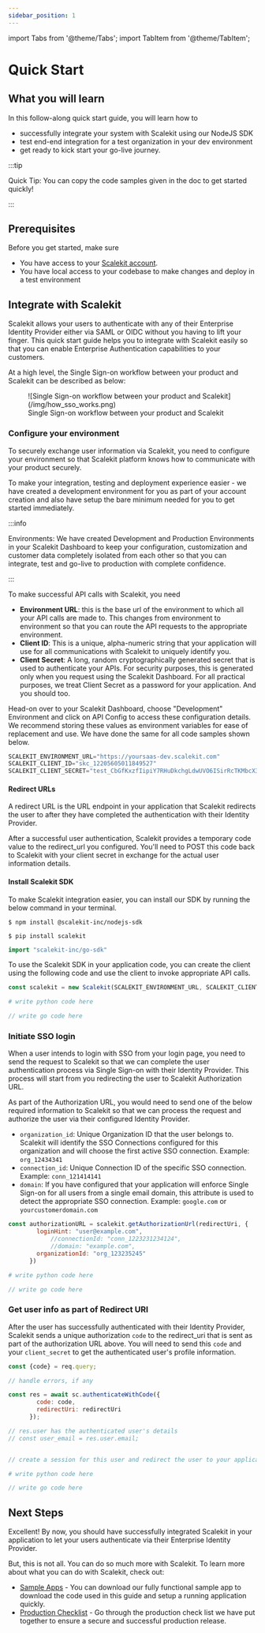 ```yaml
---
sidebar_position: 1
---
```

import Tabs from '@theme/Tabs';
import TabItem from '@theme/TabItem';

# Quick Start

## What you will learn

In this follow-along quick start guide, you will learn how to

- successfully integrate your system with Scalekit using our NodeJS SDK
- test end-end integration for a test organization in your dev environment
- get ready to kick start your go-live journey.

:::tip

Quick Tip: You can copy the code samples given in the doc to get started quickly!

:::

## Prerequisites

Before you get started, make sure 

- You have access to your [Scalekit account](https://app.scalekit.com). 
- You have local access to your codebase to make changes and deploy in a test environment

## Integrate with Scalekit

Scalekit allows your users to authenticate with any of their Enterprise Identity Provider either via SAML or OIDC without you having to lift your finger. This quick start guide helps you to integrate with Scalekit easily so that you can enable Enterprise Authentication capabilities to your customers. 

At a high level, the Single Sign-on workflow between your product and Scalekit can be described as below:

<figure>![Single Sign-on workflow between your product and Scalekit](/img/how_sso_works.png)
<figcaption>Single Sign-on workflow between your product and Scalekit</figcaption></figure>

### Configure your environment

To securely exchange user information via Scalekit, you need to configure your environment so that Scalekit platform knows how to communicate with your product securely. 

To make your integration, testing and deployment experience easier - we have created a development environment for you as part of your account creation and also have setup the bare minimum needed for you to get started immediately. 

:::info

Environments:  We have created Development and Production Environments in your Scalekit Dashboard to keep your configuration, customization and customer data completely isolated from each other so that you can integrate, test and go-live to production with complete confidence.

:::


To make successful API calls with Scalekit, you need 

- **Environment URL**: this is the base url of the environment to which all your API calls are made to. This changes from environment to environment so that you can route the API requests to the appropriate environment. 
- **Client ID**: This is a unique, alpha-numeric string that your application will use for all communications with Scalekit to uniquely identify you.
- **Client Secret**: A long, random cryptographically generated secret that is used to authenticate your APIs. For security purposes, this is generated only when you request using the Scalekit Dashboard. For all practical purposes, we treat Client Secret as a password for your application. And you should too. 

Head-on over to your Scalekit Dashboard, choose "Development" Environment and click on API Config to access these configuration details. We recommend storing these values as environment variables for ease of replacement and use. We have done the same for all code samples shown below.

```javascript title=".env"
SCALEKIT_ENVIRONMENT_URL="https://yoursaas-dev.scalekit.com"
SCALEKIT_CLIENT_ID="skc_12205605011849527"
SCALEKIT_CLIENT_SECRET="test_CbGfKxzfIipiY7RHuDkchgLdwUVO6ISirRcTKMbcX3dsfdsfdsfsdfdsfsdfGmXLN"
```

#### Redirect URLs

A redirect URL is the URL endpoint in your application that Scalekit redirects the user to after they have completed the authentication with their Identity Provider. 

After a successful user authentication, Scalekit provides a temporary code value to the redirect_url you configured. You'll need to POST this code back to Scalekit with your client secret in exchange for the actual user information details. 

#### Install Scalekit SDK

To make Scalekit integration easier, you can install our SDK by running the below command in your terminal. 

<Tabs groupId="tech-stack">
<TabItem value="nodejs" label="NodeJS">


```shell
$ npm install @scalekit-inc/nodejs-sdk
```

</TabItem>
<TabItem value="py" label="Python">

```shell
$ pip install scalekit
```

</TabItem>
<TabItem value="golang" label="Go">

```go
import "scalekit-inc/go-sdk"
```

</TabItem>
</Tabs>


To use the Scalekit SDK in your application code, you can create the client using the following code and use the client to invoke appropriate API calls.


<Tabs groupId="tech-stack">
<TabItem value="nodejs" label="NodeJS">

```javascript
const scalekit = new Scalekit(SCALEKIT_ENVIRONMENT_URL, SCALEKIT_CLIENT_ID, SCALEKIT_CLIENT_SECRET);
```

</TabItem>
<TabItem value="py" label="Python">

```python
# write python code here
```

</TabItem>
<TabItem value="golang" label="Go">

```go
// write go code here
```

</TabItem>
</Tabs>



### Initiate SSO login

When a user intends to login with SSO from your login page, you need to send the request to Scalekit so that we can complete the user authentication process via Single Sign-on with their Identity Provider. This process will start from you redirecting the user to Scalekit Authorization URL. 

As part of the Authorization URL, you would need to send one of the below required information to Scalekit so that we can process the request and authorize the user via their configured Identity Provider. 

- `organization_id`: Unique Organization ID that the user belongs to. Scalekit will identify the SSO Connections configured for this organization and will choose the first active SSO connection. Example: `org_12434341`
- `connection_id`: Unique Connection ID of the specific SSO connection. Example: `conn_121414141`
- `domain`:  If you have configured that your application will enforce Single Sign-on for all users from a single email domain, this attribute is used to detect the appropriate SSO connection. Example: `google.com` or `yourcustomerdomain.com`


<Tabs groupId="tech-stack">
<TabItem value="nodejs" label="NodeJS">

```javascript showLineNumbers
const authorizationURL = scalekit.getAuthorizationUrl(redirectUri, {
        loginHint: "user@example.com",
  			//connectionId: "conn_1223231234124",
  			//domain: "example.com",
        organizationId: "org_123235245"
      })
```

</TabItem>
<TabItem value="py" label="Python">

```python
# write python code here
```

</TabItem>
<TabItem value="golang" label="Go">

```go
// write go code here
```

</TabItem>
</Tabs>


### Get user info as part of Redirect URI

After the user has successfully authenticated with their Identity Provider, Scalekit sends a unique authorization `code` to the redirect_uri that is sent as part of the authorization URL above. You will need to send this `code` and your `client_secret` to get the authenticated user's profile information.

<Tabs groupId="tech-stack">
<TabItem value="nodejs" label="NodeJS">

```javascript showLineNumbers
const {code} = req.query;

// handle errors, if any

const res = await sc.authenticateWithCode({
        code: code,
        redirectUri: redirectUri
      });

// res.user has the authenticated user's details 
// const user_email = res.user.email;


// create a session for this user and redirect the user to your application.
```

</TabItem>
<TabItem value="py" label="Python">

```python
# write python code here
```

</TabItem>
<TabItem value="golang" label="Go">

```go
// write go code here
```

</TabItem>
</Tabs>



## Next Steps

Excellent! By now, you should have successfully integrated Scalekit in your application to let your users authenticate via their Enterprise Identity Provider.

But, this is not all. You can do so much more with Scalekit. To learn more about what you can do with Scalekit, check out:


- [Sample Apps](https://www.github.com/scalekit-inc/) - You can download our fully functional sample app to download the code used in this guide and setup a running application quickly.
- [Production Checklist](golive-checklist.md) - Go through the production check list we have put together to ensure a secure and successful production release.
